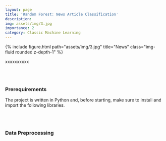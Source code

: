 ```yaml
---
layout: page
title: 'Random Forest: News Article Classification'
description: 
img: assets/img/3.jpg
importance: 2
category: Classic Machine Learning
---
```



<div class="row">
    <div class="col-sm mt-3 mt-md-0">
        {% include figure.html path="assets/img/3.jpg" title="News" class="img-fluid rounded z-depth-1" %}
    </div>
</div>

xxxxxxxxxx

<br/><br/>
### **Prerequirements**

The project is written in Python and, before starting, make sure to install and import the following libraries.

<script src="https://gist.github.com/patrick-richter/99ac21582db0a17a0c517b972aad5b85.js"></script>

<br/><br/>
### **Data Preprocessing**

